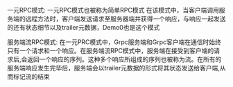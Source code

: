 一元RPC模式:
一元RPC模式也被称为简单RPC模式
在该模式中，当客户端调用服务端的远程方法时，客户端发送请求至服务器端并获得一个响应，与响应一起发送的还有状态细节以及trailer元数据，Demo0也是这个模式

服务端流RPC模式:
在一元PRC模式中，Grpc服务端和Grpc客户端在通信时始终只有一个请求和一个响应。在服务端流RPC模式中，服务端在接受到客户端的请求后,会返回一个响应的序列。这种多个响应所组成的序列也被称为流。在所有的服务端响应发生完毕后，服务端会以trailer元数据的形式将其状态发送给客户端,从而标记流的结束
